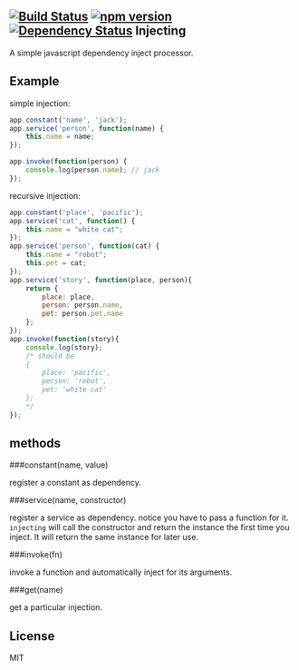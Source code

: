 [![Build Status](https://travis-ci.org/ssnau/injecting.svg)](https://travis-ci.org/ssnau/injecting)
[![npm version](https://badge.fury.io/js/injecting.svg)](http://badge.fury.io/js/injecting)
[![Dependency Status](https://david-dm.org/ssnau/injecting.svg)](https://david-dm.org/ssnau/injecting.svg)
Injecting
---------

A simple javascript dependency inject processor.

Example
------
simple injection:
```javascript
app.constant('name', 'jack');
app.service('person', function(name) {
    this.name = name;
});

app.invoke(function(person) {
    console.log(person.name); // jack
});
```

recursive injection:
```javascript
app.constant('place', 'pacific');
app.service('cat', function() {
    this.name = "white cat";
});
app.service('person', function(cat) {
    this.name = "robot";
    this.pet = cat;
});
app.service('story', function(place, person){
    return {
        place: place,
        person: person.name,
        pet: person.pet.name
    };
});
app.invoke(function(story){
    console.log(story);
    /* should be
    {
        place: 'pacific',
        person: 'robot',
        pet: 'white cat'
    };
    */
});

```

methods
------
###constant(name, value)

register a constant as dependency.

###service(name, constructor)

register a service as dependency. notice you have to pass a function for it. `injecting` will call the constructor and return the instance the first time you inject. It will return the same instance for later use.

###invoke(fn)

invoke a function and automatically inject for its arguments.

###get(name)

get a particular injection.

License
-----
MIT

